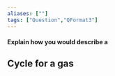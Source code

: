 ```yaml
---
aliases: [""]
tags: ["Question","QFormat3"]
---
```


#### Explain how you would describe a
## Cycle for a gas
